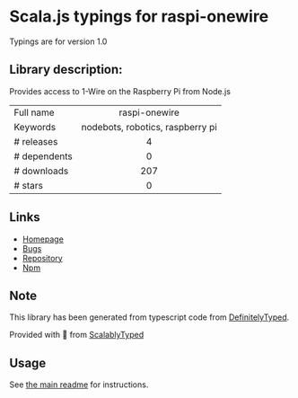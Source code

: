 
# Scala.js typings for raspi-onewire

Typings are for version 1.0

## Library description:
Provides access to 1-Wire on the Raspberry Pi from Node.js

|                    |                 |
| ------------------ | :-------------: |
| Full name          | raspi-onewire |
| Keywords           | nodebots, robotics, raspberry pi |
| # releases         | 4 |
| # dependents       | 0 |
| # downloads        | 207 |
| # stars            | 0 |

## Links
- [Homepage](https://github.com/nebrius/raspi-onewire)
- [Bugs](https://github.com/nebrius/raspi-onewire/issues)
- [Repository](https://github.com/nebrius/raspi-onewire)
- [Npm](https://www.npmjs.com/package/raspi-onewire)
    


## Note
This library has been generated from typescript code from [DefinitelyTyped](https://definitelytyped.org).

Provided with :purple_heart: from [ScalablyTyped](https://github.com/oyvindberg/ScalablyTyped)

## Usage
See [the main readme](../../readme.md) for instructions.


